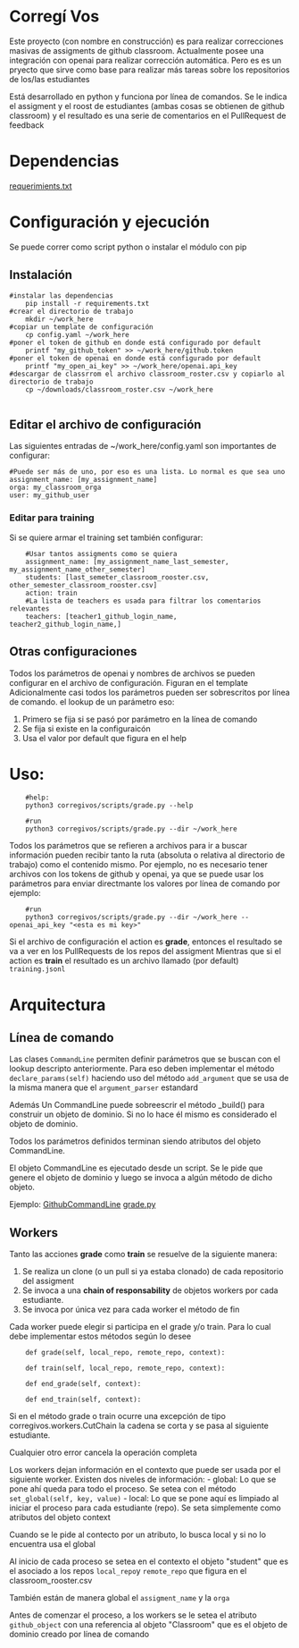 # Corregí Vos

Este proyecto (con nombre en construcción) es para realizar correcciones masivas de assigments de github classroom.
Actualmente posee una integración con openai para realizar corrección automática. Pero es es un pryecto que sirve
como base para realizar más tareas sobre los repositorios de los/las estudiantes

Está desarrollado en python y funciona por línea de comandos. Se le indica el assigment y el roost de estudiantes
(ambas cosas se obtienen de github classroom) y el resultado es una serie de comentarios en el PullRequest de feedback

# Dependencias

[requerimients.txt](requirements.txt)
# Configuración y ejecución

Se puede correr como script python o instalar el módulo con pip

## Instalación 
``` 
#instalar las dependencias
    pip install -r requirements.txt
#crear el directorio de trabajo
    mkdir ~/work_here 
#copiar un template de configuración
    cp config.yaml ~/work_here
#poner el token de github en donde está configurado por default
    printf "my_github_token" >> ~/work_here/github.token
#poner el token de openai en donde está configurado por default
    printf "my_open_ai_key" >> ~/work_here/openai.api_key
#descargar de classrrom el archivo classroom_roster.csv y copiarlo al directorio de trabajo    
    cp ~/downloads/classroom_roster.csv ~/work_here
   
```
## Editar el archivo de configuración
Las siguientes entradas de ~/work_here/config.yaml son importantes de configurar:

```
#Puede ser más de uno, por eso es una lista. Lo normal es que sea uno
assignment_name: [my_assignment_name] 
orga: my_classroom_orga
user: my_github_user
```
### Editar para training

Si se quiere armar el training set también configurar:

```
    #Usar tantos assigments como se quiera
    assignment_name: [my_assignment_name_last_semester, my_assignment_name_other_semester]  
    students: [last_semeter_classroom_rooster.csv, other_semester_classroom_rooster.csv]
    action: train
    #La lista de teachers es usada para filtrar los comentarios relevantes
    teachers: [teacher1_github_login_name, teacher2_github_login_name,]
```
## Otras configuraciones

Todos los parámetros de openai y nombres de archivos se pueden configurar en el archivo de configuración. Figuran en el template
Adicionalmente casi todos los parámetros pueden ser sobrescritos por línea de comando. el lookup de un parámetro eso:
1. Primero se fija si se pasó por parámetro en la línea de comando
2. Se fija si existe en la configuraicón
3. Usa el valor por default que figura en el help 


# Uso:

```
    #help:
    python3 corregivos/scripts/grade.py --help

    #run
    python3 corregivos/scripts/grade.py --dir ~/work_here

```

Todos los parámetros que se refieren a archivos para ir a buscar información pueden recibir tanto la ruta (absoluta o relativa al directorio
de trabajo) como el contenido mismo. Por ejemplo, no es necesario tener archivos con los tokens de github y openai, ya que se puede
usar los parámetros para enviar directmante los valores por línea de comando por ejemplo:

```
    #run
    python3 corregivos/scripts/grade.py --dir ~/work_here --openai_api_key "<esta es mi key>"

```

Si el archivo de configuración el action es **grade**, entonces el resultado se va a ver en los PullRequests de los repos del assigment
Mientras que si el action es **train** el resultado es un archivo llamado (por default) `training.jsonl`

# Arquitectura

## Línea de comando
    
Las clases `CommandLine` permiten definir parámetros que se buscan con el lookup descripto anteriormente. Para eso deben implementar
el método `declare_params(self)` haciendo uso del método `add_argument` que se usa de la misma manera que el `argument_parser` estandard

Además Un CommandLine puede sobreescrir el método _build() para construir un objeto de dominio. Si no lo hace él mismo es considerado
el objeto de dominio.

Todos los parámetros definidos terminan siendo atributos del objeto CommandLine. 

El objeto CommandLine es ejecutado desde un script. Se le pide que genere el objeto de dominio y luego se invoca a
algún método de dicho objeto.

Ejemplo:
[GithubCommandLine](corregivos/commandLine/GithubCommandLine.py)
[grade.py](corregivos/scripts/grade.py)

## Workers

Tanto las acciones **grade** como **train** se resuelve de la siguiente manera:
1. Se realiza un clone (o un pull si ya estaba clonado) de cada repositorio del assigment
2. Se invoca a una __chain of responsability__ de objetos workers por cada estudiante. 
3. Se invoca por única vez para cada worker el método de fin

Cada worker puede elegir si participa en el grade y/o train. Para lo cual debe implementar estos métodos según lo desee
```
    def grade(self, local_repo, remote_repo, context):

    def train(self, local_repo, remote_repo, context):

    def end_grade(self, context):

    def end_train(self, context):

```

Si en el método grade o train ocurre una excepción de tipo corregivos.workers.CutChain la cadena se corta y se pasa al siguiente estudiante.

Cualquier otro error cancela la operación completa

Los workers dejan información en el contexto que puede ser usada por el siguiente worker. Existen dos niveles de información:
    - global: Lo que se pone ahí queda para todo el proceso. Se setea con el método `set_global(self, key, value)`
    - local: Lo que se pone aquí es limpiado al iniciar el proceso para cada estudiante (repo).  Se seta simplemente
    como atributos del objeto context

Cuando se le pide al contecto por un atributo, lo busca local y si no lo encuentra usa el global

Al inicio de cada proceso se setea en el contexto el objeto "student" que es el asociado a los repos `local_repo`y `remote_repo` que figura en el classroom_rooster.csv

También están de manera global el `assigment_name` y la `orga`

Antes de comenzar el proceso, a los workers se le setea el atributo `github_object` con una referencia al objeto "Classroom" que es
el objeto de dominio creado por línea de comando




    

